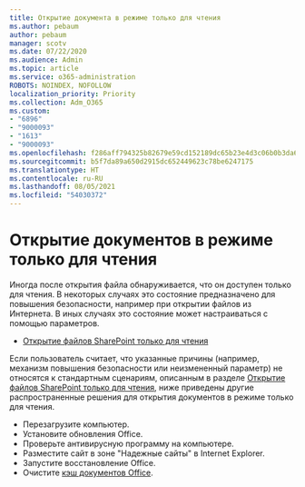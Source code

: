 ```yaml
---
title: Открытие документа в режиме только для чтения
ms.author: pebaum
author: pebaum
manager: scotv
ms.date: 07/22/2020
ms.audience: Admin
ms.topic: article
ms.service: o365-administration
ROBOTS: NOINDEX, NOFOLLOW
localization_priority: Priority
ms.collection: Adm_O365
ms.custom:
- "6896"
- "9000093"
- "1613"
- "9000093"
ms.openlocfilehash: f286aff794325b82679e59cd152189dc65b23e4d3c06b0b3da65851cd767bbaa
ms.sourcegitcommit: b5f7da89a650d2915dc652449623c78be6247175
ms.translationtype: HT
ms.contentlocale: ru-RU
ms.lasthandoff: 08/05/2021
ms.locfileid: "54030372"
---
```

# <a name="documents-opening-in-read-only"></a>Открытие документов в режиме только для чтения

Иногда после открытия файла обнаруживается, что он доступен только для чтения. В некоторых случаях это состояние предназначено для повышения безопасности, например при открытии файлов из Интернета. В иных случаях это состояние может настраиваться с помощью параметров.

- [Открытие файлов SharePoint только для чтения](https://docs.microsoft.com/sharepoint/troubleshoot/lists-and-libraries/files-open-as-read-only-and-cannot-check-in-or-out)

Если пользователь считает, что указанные причины (например, механизм повышения безопасности или неизмененный параметр) не относятся к стандартным сценариям, описанным в разделе [Открытие файлов SharePoint только для чтения](https://docs.microsoft.com/sharepoint/troubleshoot/lists-and-libraries/files-open-as-read-only-and-cannot-check-in-or-out), ниже приведены другие распространенные решения для открытия документов в режиме только для чтения.

- Перезагрузите компьютер.
- Установите обновления Office.
- Проверьте антивирусную программу на компьютере.
- Разместите сайт в зоне "Надежные сайты" в Internet Explorer.
- Запустите восстановление Office.
- Очистите [кэш документов Office](https://support.microsoft.com/office/delete-your-office-document-cache-b1d3765e-d71b-4bb8-99ca-acd22c42995d?ui=en-us&rs=en-us&ad=us).


